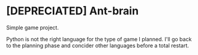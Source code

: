# [DEPRECIATED] Ant-brain
Simple game project.

Python is not the right language for the type of game I planned.
I'll go back to the planning phase and concider other languages before a total restart.
